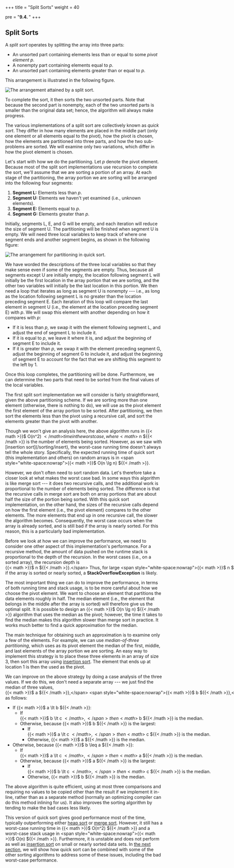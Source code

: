 +++
title = "Split Sorts"
weight = 40

pre = "<b>9.4. </b>"
+++

## Split Sorts

A *split sort* operates by splitting the array into three parts:

  - An unsorted part containing elements less than or equal to some
    *pivot element p*.
  - A nonempty part containing elements equal to *p*.
  - An unsorted part containing elements greater than or equal to *p*.

This arrangement is illustrated in the following figure.

![The arrangement attained by a split sort.](split-sorts.jpg)

To complete the sort, it then sorts the two unsorted parts. Note that
because the second part is nonempty, each of the two unsorted parts is
smaller than the original data set; hence, the algorithm will always
make progress.

The various implementations of a split sort are collectively known as
*quick sort*. They differ in how many elements are placed in the middle
part (only one element or all elements equal to the pivot), how the
pivot is chosen, how the elements are partitioned into three parts, and
how the two sub-problems are sorted. We will examine only two
variations, which differ in how the pivot element is chosen.

Let's start with how we do the partitioning. Let *p* denote the pivot
element. Because most of the split sort implementations use recursion to
complete the sort, we'll assume that we are sorting a portion of an
array. At each stage of the partitioning, the array portion we are
sorting will be arranged into the following four segments:

1.  **Segment L:** Elements less than *p*.
2.  **Segment U:** Elements we haven't yet examined (i.e., unknown
    elements).
3.  **Segment E:** Elements equal to *p*.
4.  **Segment G:** Elements greater than *p*.

Initially, segments L, E, and G will be empty, and each iteration will
reduce the size of segment U. The partitioning will be finished when
segment U is empty. We will need three local variables to keep track of
where one segment ends and another segment begins, as shown in the
following figure:

![The arrangement for partitioning in quick
sort.](quick-sort-partitioning.jpg)

We have worded the descriptions of the three local variables so that
they make sense even if some of the segments are empty. Thus, because
all segments except U are initially empty, the location following
segment L will initially be the first location in the array portion that
we are sorting, and the other two variables will initially be the last
location in this portion. We then need a loop that iterates as long as
segment U is nonempty --- i.e., as long as the location following segment
L is no greater than the location preceding segment E. Each iteration of
this loop will compare the last element in segment U (i.e., the element
at the location preceding segment E) with *p*. We will swap this element
with another depending on how it compares with *p*:

  - If it is less than *p*, we swap it with the element following
    segment L, and adjust the end of segment L to include it.
  - If it is equal to *p*, we leave it where it is, and adjust the
    beginning of segment E to include it.
  - If it is greater than *p*, we swap it with the element preceding
    segment G, adjust the beginning of segment G to include it, and
    adjust the beginning of segment E to account for the fact that we
    are shifting this segment to the left by 1.

Once this loop completes, the partitioning will be done. Furthermore, we
can determine the two parts that need to be sorted from the final values
of the local variables.

The first split sort implementation we will consider is fairly
straightforward, given the above partitioning scheme. If we are sorting
more than one element (otherwise, there is nothing to do), we will use
as the pivot element the first element of the array portion to be
sorted. After partitioning, we then sort the elements less than the
pivot using a recursive call, and sort the elements greater than the
pivot with another.

Though we won't give an analysis here, the above algorithm runs in
{{< math >}}$ O(n^2) ${{< /math >}} time in the worst case, where {{< math >}}$ n ${{< /math >}} is the number of
elements being sorted. However, as we saw with [insertion
sort](/sorting/insert), the worst-case
running time doesn't always tell the whole story. Specifically, the
expected running time of quick sort (this implementation and others) on
random arrays is in <span style="white-space:nowrap">{{< math >}}$ O(n \lg n) ${{< /math >}}.</span>

However, we don't often need to sort random data. Let's therefore take a
closer look at what makes the worst case bad. In some ways this
algorithm is like merge sort --- it does two recursive calls, and the
additional work is proportional to the number of elements being sorted.
The difference is that the recursive calls in merge sort are both on
array portions that are about half the size of the portion being sorted.
With this quick sort implementation, on the other hand, the sizes of the
recursive calls depend on how the first element (i.e., the pivot
element) compares to the other elements. The more elements that end up
in one recursive call, the slower the algorithm becomes. Consequently,
the worst case occurs when the array is already sorted, and is still bad
if the array is nearly sorted. For this reason, this is a particularly
bad implementation.

Before we look at how we can improve the performance, we need to
consider one other aspect of this implementation's performance. For a
recursive method, the amount of data pushed on the runtime stack is
proportional to the depth of the recursion. In the worst cases (i.e., on
a sorted array), the recursion depth is <span style="white-space:nowrap">{{< math >}}$ n ${{< /math >}}.</span> Thus, for large <span style="white-space:nowrap">{{< math >}}$ n ${{< /math >}},</span> if the
array is sorted or nearly sorted, a **StackOverflowException** is
likely. <span id="median-of-3"></span>

The most important thing we can do to improve the performance, in terms
of both running time and stack usage, is to be more careful about how we
choose the pivot element. We want to choose an element that partitions
the data elements roughly in half. The median element (i.e., the element
that belongs in the middle after the array is sorted) will therefore
give us the optimal split. It is possible to design an
{{< math >}}$ O(n \lg n) ${{< /math >}} algorithm that uses the median as the
pivot; however, the time it takes to find the median makes this
algorithm slower than merge sort in practice. It works much better to
find a quick approximation for the median.

The main technique for obtaining such an approximation is to examine
only a few of the elements. For example, we can use *median-of-three
partitioning*, which uses as its pivot element the median of the first,
middle, and last elements of the array portion we are sorting. An easy
way to implement this strategy is to place these three elements in an
array of size 3, then sort this array using [insertion
sort](/sorting/insert). The element that
ends up at location 1 is then the used as the pivot.

We can improve on the above strategy by doing a case analysis of the
three values. If we do this, we don't need a separate array --- we just
find the median of three values, <span style="white-space:nowrap">{{< math >}}$ a ${{< /math >}},</span> <span style="white-space:nowrap">{{< math >}}$ b ${{< /math >}},</span> and <span style="white-space:nowrap">{{< math >}}$ c ${{< /math >}},</span> as follows:

  - If <span style="white-space:nowrap">{{< math >}}$ a \lt b ${{< /math >}}:</span>
      - If <span style="white-space:nowrap">{{< math >}}$ b \lt c ${{< /math >}},</span> then {{< math >}}$ b ${{< /math >}} is the median.
      - Otherwise, because {{< math >}}$ b ${{< /math >}} is the largest:
          - If <span style="white-space:nowrap">{{< math >}}$ a \lt c ${{< /math >}},</span> then {{< math >}}$ c ${{< /math >}} is the median.
          - Otherwise, {{< math >}}$ a ${{< /math >}} is the median.
  - Otherwise, because <span style="white-space:nowrap">{{< math >}}$ b \leq a ${{< /math >}}:</span>
      - If <span style="white-space:nowrap">{{< math >}}$ a \lt c ${{< /math >}},</span> then {{< math >}}$ a ${{< /math >}} is the median.
      - Otherwise, because {{< math >}}$ a ${{< /math >}} is the largest:
          - If <span style="white-space:nowrap">{{< math >}}$ b \lt c ${{< /math >}},</span> then {{< math >}}$ c ${{< /math >}} is the median.
          - Otherwise, {{< math >}}$ b ${{< /math >}} is the median.

The above algorithm is quite efficient, using at most three comparisons
and requiring no values to be copied other than the result if we
implement it in-line, rather than as a separate method (normally an
optimizing compiler can do this method inlining for us). It also
improves the sorting algorithm by tending to make the bad cases less
likely.

This version of quick sort gives good performance most of the time,
typically outperforming either [heap
sort](/sorting/select/#heap-sort) or [merge
sort](/sorting/merge). However, it still
has a worst-case running time in {{< math >}}$ O(n^2) ${{< /math >}} and a worst-case
stack usage in <span style="white-space:nowrap">{{< math >}}$ O(n) ${{< /math >}}.</span> Furthermore, it is unstable and does not
perform as well as [insertion
sort](/sorting/insert) on small or nearly
sorted data sets. In [the next
section](/sorting/hybrid), we will show
how quick sort can be combined with some of the other sorting algorithms
to address some of these issues, including the bad worst-case
performance.
